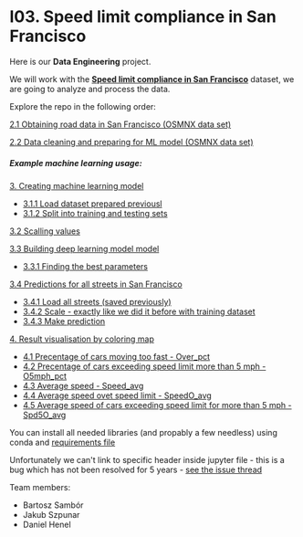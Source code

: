 # I03. Speed limit compliance in San Francisco

Here is our **Data Engineering** project.

We will work with the **[Speed limit compliance in San Francisco](https://data.sfgov.org/Public-Safety/San-Francisco-Speed-Limit-Compliance/mfjz-pnye)** dataset, we are going to analyze and process the data.

Explore the repo in the following order:

[ 2.1 Obtaining road data in San Francisco (OSMNX data set)](2.Data&#32;processing.ipynb#2.1_obtaining_road_data_in_san_francisco_(osmnx_data_set))

[ 2.2 Data cleaning and preparing for ML model (OSMNX data set)](2.Data&#32;processing.ipynb#2.2_data_cleaning_and_preparing_for_ML_model_(osmnx_data_set))

##### Example machine learning usage:

[3. Creating machine learning model](#3)  
- [3.1.1 Load dataset prepared previousl](#3_1_1)  
- [3.1.2 Split into training and testing sets](#3_1_2)  

[3.2 Scalling values](#3_2)  

[3.3 Building deep learning model model](#3_3)  
- [3.3.1 Finding the best parameters](#3_3_1)  

[3.4 Predictions for all streets in San Francisco](#3_4)  
- [3.4.1 Load all streets (saved previously)](#3_4_1)  
- [3.4.2 Scale - exactly like we did it before with training dataset](#3_4_2)  
- [3.4.3 Make prediction](#3_4_3)  

[4. Result visualisation by coloring map](#4)  
- [4.1 Precentage of cars moving too fast - Over_pct](#4_1)  
- [4.2 Precentage of cars exceeding speed limit more than 5 mph - O5mph_pct](#4_2)  
- [4.3 Average speed - Speed_avg](#4_3)  
- [4.4 Average speed ovet speed limit - SpeedO_avg](#4_4)  
- [4.5 Average speed of cars exceeding speed limit for more than 5 mph - Spd5O_avg](#4_5)  

You can install all needed libraries (and propably a few needless) using conda and [requirements file](requirements.txt)

Unfortunately we can't link to specific header inside jupyter file - this is a bug which has not been resolved for 5 years - [see the issue thread](https://gitlab.com/gitlab-org/gitlab/-/issues/18269)

Team members:
- Bartosz Sambór
- Jakub Szpunar
- Daniel Henel
